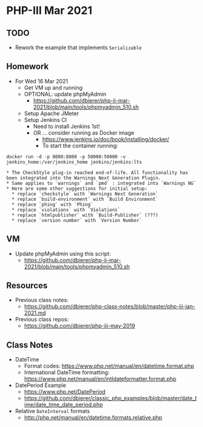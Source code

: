 # PHP-III Mar 2021

## TODO
* Rework the example that implements `Serializable`

## Homework
* For Wed 16 Mar 2021
  * Get VM up and running
  * OPTIONAL: update phpMyAdmin
     * https://github.com/dbierer/php-ii-mar-2021/blob/main/tools/phpmyadmin_510.sh
  * Setup Apache JMeter
  * Setup Jenkins CI
    * Need to install Jenkins 1st!
    * OR ... consider running as Docker image
      * https://www.jenkins.io/doc/book/installing/docker/
      * To start the container running:
```
docker run -d -p 8080:8080 -p 50000:50000 -v jenkins_home:/var/jenkins_home jenkins/jenkins:lts
```
    * The CheckStyle plug-in reached end-of-life. All functionality has been integrated into the Warnings Next Generation Plugin.
    * Same applies to `warnings` and `pmd` : integrated into `Warnings NG`
    * Here are some other suggestions for initial setup:
      * replace `checkstyle` with `Warnings Next Generation`
      * replace `build-environment` with `Build Environment`
      * replace `phing` with `Phing`
      * replace `violations` with `Violations`
      * replace `htmlpublisher` with `Build-Publisher` (???)
      * replace `version number` with `Version Number`

## VM
* Update phpMyAdmin using this script:
  * https://github.com/dbierer/php-ii-mar-2021/blob/main/tools/phpmyadmin_510.sh

## Resources
* Previous class notes:
  * https://github.com/dbierer/php-class-notes/blob/master/php-iii-jan-2021.md
* Previous class repos:
  * https://github.com/dbierer/php-iii-may-2019

## Class Notes
* DateTime
  * Format codes: https://www.php.net/manual/en/datetime.format.php
  * International DateTime formatting: https://www.php.net/manual/en/intldateformatter.format.php
* DatePeriod Example
  * https://www.php.net/DatePeriod
  * https://github.com/dbierer/classic_php_examples/blob/master/date_time/date_time_date_period.php
* Relative `DateInterval` formats
  * http://php.net/manual/en/datetime.formats.relative.php

